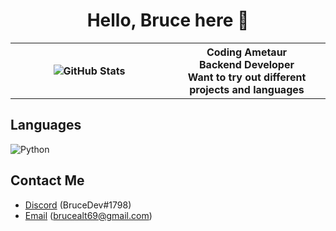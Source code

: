 <h1 align="center"> Hello, Bruce here 👋</h1>

<table align="center">
  <tr>
    <th width="50%">
      <img align="center" src="https://github-readme-stats.vercel.app/api?username=BruceCodesGithub&show_icons=true&theme=tokyonight&hide_border=true&locale=en" alt="GitHub Stats" />
    </th>
    <th>
      Coding Ametaur
      <br>
      Backend Developer
      <br>
      Want to try out different projects and languages
    </th>
  </tr>
</table>

## Languages

<img alt="Python" src="https://img.shields.io/badge/Python-%233776AB.svg?&style=for-the-badge&logo=python&logoColor=white"/>

## Contact Me
- [Discord](https://discord.com/users/571638000661037056) (BruceDev#1798)
- <a href="mailto:brucealt69@gmail.com">Email</a> (brucealt69@gmail.com)
